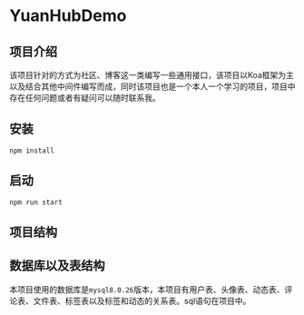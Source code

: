 # YuanHubDemo

## 项目介绍

​		该项目针对的方式为社区、博客这一类编写一些通用接口，该项目以Koa框架为主以及结合其他中间件编写而成，同时该项目也是一个本人一个学习的项目，项目中存在任何问题或者有疑问可以随时联系我。

## 安装

```
npm install
```

## 启动

```
npm run start
```

## 项目结构



## 数据库以及表结构

本项目使用的数据库是`mysql8.0.26`版本，本项目有用户表、头像表、动态表、评论表、文件表、标签表以及标签和动态的关系表。sql语句在项目中。







